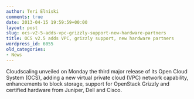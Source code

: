 ```yaml
---
author: Teri Elniski
comments: true
date: 2013-04-15 19:59:59+00:00
layout: post
slug: ocs-v2-5-adds-vpc-grizzly-support-new-hardware-partners
title: OCS v2.5 adds VPC, grizzly support, new hardware partners
wordpress_id: 6055
old_categories:
- News
---
```


Cloudscaling unveiled on Monday the third major release of its Open Cloud System (OCS), adding a new virtual private cloud (VPC) network capability, enhancements to block storage, support for OpenStack Grizzly and certified hardware from Juniper, Dell and Cisco.
